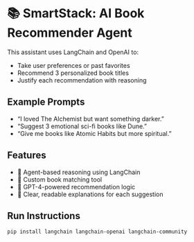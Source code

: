 
# 📚 SmartStack: AI Book Recommender Agent

This assistant uses LangChain and OpenAI to:
- Take user preferences or past favorites
- Recommend 3 personalized book titles
- Justify each recommendation with reasoning

## Example Prompts
- “I loved The Alchemist but want something darker.”
- “Suggest 3 emotional sci-fi books like Dune.”
- “Give me books like Atomic Habits but more spiritual.”

## Features
- 🤖 Agent-based reasoning using LangChain
- 🔧 Custom book matching tool
- 🧠 GPT-4-powered recommendation logic
- 💬 Clear, readable explanations for each suggestion

## Run Instructions
```bash
pip install langchain langchain-openai langchain-community 